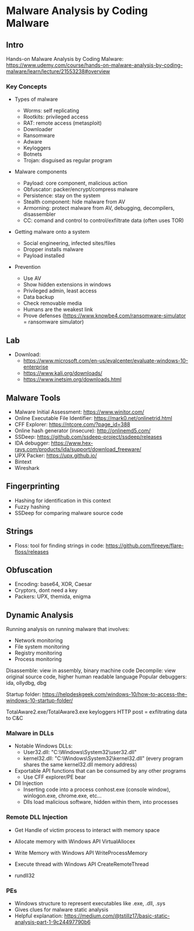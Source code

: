 # Malware Analysis by Coding Malware

## Intro

Hands-on Malware Analysis by Coding Malware: <https://www.udemy.com/course/hands-on-malware-analysis-by-coding-malware/learn/lecture/21553238#overview>

### Key Concepts

* Types of malware
    * Worms: self replicating
    * Rootkits: privileged access
    * RAT: remote access (metasploit)
    * Downloader
    * Ransomware
    * Adware
    * Keyloggers
    * Botnets
    * Trojan: disguised as regular program

* Malware components
  * Payload: core component, malicious action
  * Obfuscator: packer/encrypt/compress malware
  * Persistence: stay on the system
  * Stealth component: hide malware from AV
  * Armorning: protect malware from AV, debugging, decompilers, disassembler
  * CC: comand and control to control/exfiltrate data (often uses TOR)

 * Getting malware onto a system
   * Social engineering, infected sites/files
   * Dropper installs malware
   * Payload installed

 * Prevention
   * Use AV
   *  Show hidden extensions in windows
   * Privileged admin, least access
   * Data backup
   * Check removable media
   * Humans are the weakest link
   * Prove defenses (https://www.knowbe4.com/ransomware-simulator = ransomware simulator)

## Lab
* Download: 
  * https://www.microsoft.com/en-us/evalcenter/evaluate-windows-10-enterprise
  * https://www.kali.org/downloads/
  * https://www.inetsim.org/downloads.html

## Malware Tools
 * Malware Initial Assessment: https://www.winitor.com/
 * Online Executable File Identifier: https://mark0.net/onlinetrid.html
 * CFF Explorer: https://ntcore.com/?page_id=388 
 * Online hash generator (insecure): http://onlinemd5.com/
 * SSDeep: https://github.com/ssdeep-project/ssdeep/releases
 * IDA debugger: https://www.hex-rays.com/products/ida/support/download_freeware/
 * UPX Packer: https://upx.github.io/
 * Bintext
 * Wireshark

## Fingerprinting
* Hashing for identification in this context
* Fuzzy hashing
* SSDeep for comparing malware source code

## Strings
* Floss: tool for finding strings in code: https://github.com/fireeye/flare-floss/releases

## Obfuscation
* Encoding: base64, XOR, Caesar
* Cryptors, dont need a key
* Packers: UPX, themida, enigma

## Dynamic Analysis

Running analysis on running malware that involves:
* Network monitoring
* File system monitoring
* Registry monitoring
* Process monitoring

Disassemble: view in assembly, binary machine code
Decompile: view original source code, higher human readable language
Popular debuggers: ida, ollydbg, dbg

Startup folder: https://helpdeskgeek.com/windows-10/how-to-access-the-windows-10-startup-folder/

TotalAware2.exe/TotalAware3.exe keyloggers
HTTP post = exfiltrating data to C&C

### Malware in DLLs

* Notable Windows DLLs:
  * User32.dll: "C:\Windows\System32\user32.dll"
  * kernel32.dll: "C:\Windows\System32\kernel32.dll" (every program shares the same kernel32.dll memory address)
* Exportable API functions that can be consumed by any other programs
  * Use CFF explorer/PE bear
* Dll Injection
  * Inserting code into a process
  conhost.exe (console window), winlogon.exe, chrome.exe, etc...
  * Dlls load malicious software, hidden within them, into processes

### Remote DLL Injection
* Get Handle of victim process to interact with memory space
* Allocate memory with Windows API VirtualAllocex
* Write Memory with Windows API WriteProcessMemory
* Execute thread with Windows API CreateRemoteThread

* rundll32



### PEs

* Windows structure to represent executables like .exe, .dll, .sys
* Gives clues for malware static analysis
* Helpful explanation: https://medium.com/@tstillz17/basic-static-analysis-part-1-9c24497790b6

